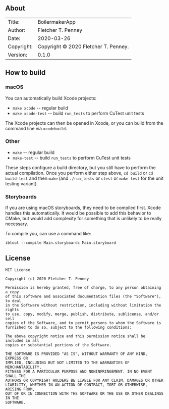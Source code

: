 ## About ##

|            |                           |  
| ---------- | ------------------------- |  
| Title:     | BoilermakerApp        |  
| Author:    | Fletcher T. Penney       |  
| Date:      | 2020-03-26 |  
| Copyright: | Copyright © 2020 Fletcher T. Penney.    |  
| Version:   | 0.1.0      |  


## How to build ##

### macOS ###

You can automatically build Xcode projects:

*	`make xcode` -- regular build
*	`make xcode-test` -- build `run_tests` to perform CuTest unit tests

The Xcode projects can then be opened in Xcode, or you can build from
the command line via `xcodebuild`.


### Other ###

*	`make` -- regular build
*	`make-test` -- build `run_tests` to perform CuTest unit tests

These steps configure a build directory, but you still have to perform
the actual compilation.  Once you perform either step above, `cd build`
or `cd build-test` and then `make` (and `./run_tests` or `ctest` or
`make test` for the unit testing variant).


### Storyboards ###

If you are using macOS storyboards, they need to be compiled first.
Xcode handles this automatically.  It would be possible to add this
behavior to CMake, but would add complexity for something that is
unlikely to be really necessary.

To compile you, can use a command like:

	ibtool --compile Main.storyboardc Main.storyboard


## License ##

	MIT License
	
	Copyright (c) 2020 Fletcher T. Penney
	
	Permission is hereby granted, free of charge, to any person obtaining a copy
	of this software and associated documentation files (the "Software"), to deal
	in the Software without restriction, including without limitation the rights
	to use, copy, modify, merge, publish, distribute, sublicense, and/or sell
	copies of the Software, and to permit persons to whom the Software is
	furnished to do so, subject to the following conditions:
	
	The above copyright notice and this permission notice shall be included in all
	copies or substantial portions of the Software.
	
	THE SOFTWARE IS PROVIDED "AS IS", WITHOUT WARRANTY OF ANY KIND, EXPRESS OR
	IMPLIED, INCLUDING BUT NOT LIMITED TO THE WARRANTIES OF MERCHANTABILITY,
	FITNESS FOR A PARTICULAR PURPOSE AND NONINFRINGEMENT. IN NO EVENT SHALL THE
	AUTHORS OR COPYRIGHT HOLDERS BE LIABLE FOR ANY CLAIM, DAMAGES OR OTHER
	LIABILITY, WHETHER IN AN ACTION OF CONTRACT, TORT OR OTHERWISE, ARISING FROM,
	OUT OF OR IN CONNECTION WITH THE SOFTWARE OR THE USE OR OTHER DEALINGS IN THE
	SOFTWARE.
